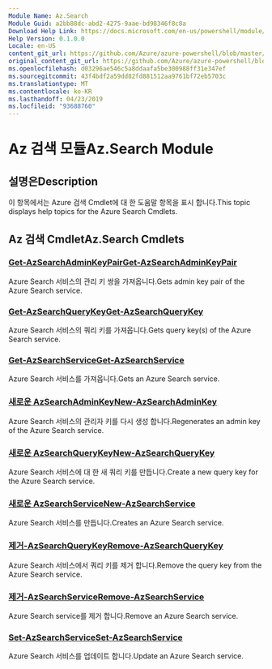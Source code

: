 ```yaml
---
Module Name: Az.Search
Module Guid: a2bb88dc-abd2-4275-9aae-bd98346f8c8a
Download Help Link: https://docs.microsoft.com/en-us/powershell/module/az.search
Help Version: 0.1.0.0
Locale: en-US
content_git_url: https://github.com/Azure/azure-powershell/blob/master/src/Search/Search/help/Az.Search.md
original_content_git_url: https://github.com/Azure/azure-powershell/blob/master/src/Search/Search/help/Az.Search.md
ms.openlocfilehash: d03296ae546c5a8ddaafa5be300988ff31e347ef
ms.sourcegitcommit: 43f4bdf2a59dd82fd881512aa9761bf72eb5703c
ms.translationtype: MT
ms.contentlocale: ko-KR
ms.lasthandoff: 04/23/2019
ms.locfileid: "93688760"
---
```

# <span data-ttu-id="8d40b-101">Az 검색 모듈</span><span class="sxs-lookup"><span data-stu-id="8d40b-101">Az.Search Module</span></span>
## <span data-ttu-id="8d40b-102">설명은</span><span class="sxs-lookup"><span data-stu-id="8d40b-102">Description</span></span>
<span data-ttu-id="8d40b-103">이 항목에서는 Azure 검색 Cmdlet에 대 한 도움말 항목을 표시 합니다.</span><span class="sxs-lookup"><span data-stu-id="8d40b-103">This topic displays help topics for the Azure Search Cmdlets.</span></span>

## <span data-ttu-id="8d40b-104">Az 검색 Cmdlet</span><span class="sxs-lookup"><span data-stu-id="8d40b-104">Az.Search Cmdlets</span></span>
### [<span data-ttu-id="8d40b-105">Get-AzSearchAdminKeyPair</span><span class="sxs-lookup"><span data-stu-id="8d40b-105">Get-AzSearchAdminKeyPair</span></span>](Get-AzSearchAdminKeyPair.md)
<span data-ttu-id="8d40b-106">Azure Search 서비스의 관리 키 쌍을 가져옵니다.</span><span class="sxs-lookup"><span data-stu-id="8d40b-106">Gets admin key pair of the Azure Search service.</span></span>

### [<span data-ttu-id="8d40b-107">Get-AzSearchQueryKey</span><span class="sxs-lookup"><span data-stu-id="8d40b-107">Get-AzSearchQueryKey</span></span>](Get-AzSearchQueryKey.md)
<span data-ttu-id="8d40b-108">Azure Search 서비스의 쿼리 키를 가져옵니다.</span><span class="sxs-lookup"><span data-stu-id="8d40b-108">Gets query key(s) of the Azure Search service.</span></span>

### [<span data-ttu-id="8d40b-109">Get-AzSearchService</span><span class="sxs-lookup"><span data-stu-id="8d40b-109">Get-AzSearchService</span></span>](Get-AzSearchService.md)
<span data-ttu-id="8d40b-110">Azure Search 서비스를 가져옵니다.</span><span class="sxs-lookup"><span data-stu-id="8d40b-110">Gets an Azure Search service.</span></span>

### [<span data-ttu-id="8d40b-111">새로운 AzSearchAdminKey</span><span class="sxs-lookup"><span data-stu-id="8d40b-111">New-AzSearchAdminKey</span></span>](New-AzSearchAdminKey.md)
<span data-ttu-id="8d40b-112">Azure Search 서비스의 관리자 키를 다시 생성 합니다.</span><span class="sxs-lookup"><span data-stu-id="8d40b-112">Regenerates an admin key of the Azure Search service.</span></span>

### [<span data-ttu-id="8d40b-113">새로운 AzSearchQueryKey</span><span class="sxs-lookup"><span data-stu-id="8d40b-113">New-AzSearchQueryKey</span></span>](New-AzSearchQueryKey.md)
<span data-ttu-id="8d40b-114">Azure Search 서비스에 대 한 새 쿼리 키를 만듭니다.</span><span class="sxs-lookup"><span data-stu-id="8d40b-114">Create a new query key for the Azure Search service.</span></span>

### [<span data-ttu-id="8d40b-115">새로운 AzSearchService</span><span class="sxs-lookup"><span data-stu-id="8d40b-115">New-AzSearchService</span></span>](New-AzSearchService.md)
<span data-ttu-id="8d40b-116">Azure Search 서비스를 만듭니다.</span><span class="sxs-lookup"><span data-stu-id="8d40b-116">Creates an Azure Search service.</span></span>

### [<span data-ttu-id="8d40b-117">제거-AzSearchQueryKey</span><span class="sxs-lookup"><span data-stu-id="8d40b-117">Remove-AzSearchQueryKey</span></span>](Remove-AzSearchQueryKey.md)
<span data-ttu-id="8d40b-118">Azure Search 서비스에서 쿼리 키를 제거 합니다.</span><span class="sxs-lookup"><span data-stu-id="8d40b-118">Remove the query key from the Azure Search service.</span></span>

### [<span data-ttu-id="8d40b-119">제거-AzSearchService</span><span class="sxs-lookup"><span data-stu-id="8d40b-119">Remove-AzSearchService</span></span>](Remove-AzSearchService.md)
<span data-ttu-id="8d40b-120">Azure Search service를 제거 합니다.</span><span class="sxs-lookup"><span data-stu-id="8d40b-120">Remove an Azure Search service.</span></span>

### [<span data-ttu-id="8d40b-121">Set-AzSearchService</span><span class="sxs-lookup"><span data-stu-id="8d40b-121">Set-AzSearchService</span></span>](Set-AzSearchService.md)
<span data-ttu-id="8d40b-122">Azure Search 서비스를 업데이트 합니다.</span><span class="sxs-lookup"><span data-stu-id="8d40b-122">Update an Azure Search service.</span></span>

